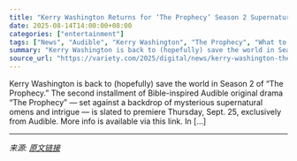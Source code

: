 ```yaml
---
title: "Kerry Washington Returns for ‘The Prophecy’ Season 2 Supernatural Thriller From Audible"
date: 2025-08-14T14:00:00+08:00
categories: ["entertainment"]
tags: ["News", "Audible", "Kerry Washington", "The Prophecy", "What to Hear"]
summary: "Kerry Washington is back to (hopefully) save the world in Season 2 of “The Prophecy.” The second installment of Bible-inspired Audible original drama &#8220;The Prophecy&#8221; &#8212; set against a b"
source_url: "https://variety.com/2025/digital/news/kerry-washington-the-prophecy-season-2-audible-premiere-date-1236486655/"
---
```


Kerry Washington is back to (hopefully) save the world in Season 2 of “The Prophecy.” The second installment of Bible-inspired Audible original drama &#8220;The Prophecy&#8221; &#8212; set against a backdrop of mysterious supernatural omens and intrigue &#8212; is slated to premiere Thursday, Sept. 25, exclusively from Audible. More info is available via this link. In [&#8230;]

---

*来源: [原文链接](https://variety.com/2025/digital/news/kerry-washington-the-prophecy-season-2-audible-premiere-date-1236486655/)*
